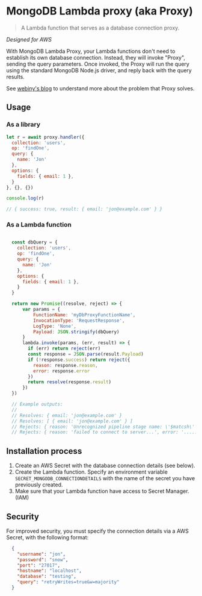 # MongoDB Lambda proxy (aka Proxy)

> A Lambda function that serves as a database connection proxy.

_Designed for AWS_

With MongoDB Lambda Proxy, your Lambda functions don't need to establish its
own database connection. Instead, they will invoke "Proxy", sending the query
parameters. Once invoked, the Proxy will run the query using the standard
MongoDB Node.js driver, and reply back with the query results.

See [webiny's blog](https://blog.webiny.com/using-aws-lambda-to-create-a-mongodb-connection-proxy-2bb53c4a0af4)
to understand more about the problem that Proxy solves.

## Usage

### As a library

```javascript
let r = await proxy.handler({
  collection: 'users',
  op: 'findOne',
  query: {
    name: 'Jon'
  },
  options: {
    fields: { email: 1 },
  }
}, {}, {})

console.log(r)

// { success: true, result: { email: 'jon@example.com' } }
```

### As a Lambda function

```javascript

  const dbQuery = {
    collection: 'users',
    op: 'findOne',
    query: {
      name: 'Jon'
    },
    options: {
      fields: { email: 1 },
    }
  }

  return new Promise((resolve, reject) => {
      var params = {
          FunctionName: 'myDbProxyFunctionName',
          InvocationType: 'RequestResponse',
          LogType: 'None',
          Payload: JSON.stringify(dbQuery)
      }
      lambda.invoke(params, (err, result) => {
        if (err) return reject(err)
        const response = JSON.parse(result.Payload)
        if (!response.success) return reject({
          reason: response.reason,
          error: response.error
        })
        return resolve(response.result)
      })
  })

  // Example outputs:
  //
  // Resolves: { email: 'jon@example.com' }
  // Resolves: [ { email: 'jon@example.com' } ]
  // Rejects: { reason: 'Unrecognized pipeline stage name: \'$matcsh\'', error: '......' }
  // Rejects: { reason: 'failed to connect to server...', error: '......' }
```

## Installation process

1. Create an AWS Secret with the database connection details (see below).
2. Create the Lambda function. Specify an environment variable
`SECRET_MONGODB_CONNECTIONDETAILS` with the name of the secret you have
previously created.
3. Make sure that your Lambda function have access to Secret Manager. (IAM)

## Security

For improved security, you must specify the connection details via a AWS Secret,
with the following format:

```json
  {
    "username": "jon",
    "password": "snow",
    "port": "27017",
    "hostname": "localhost",
    "database": "testing",
    "query": "retryWrites=true&w=majority"
  }
```
